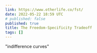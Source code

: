 ```yaml
---
link: https://www.otherlife.co/fst/
date: 2022-05-22 18:59 UTC
# published: false
published: true
title: The Freedom-Specificity Tradeoff
tags: []
---
```


"indifference curves"
